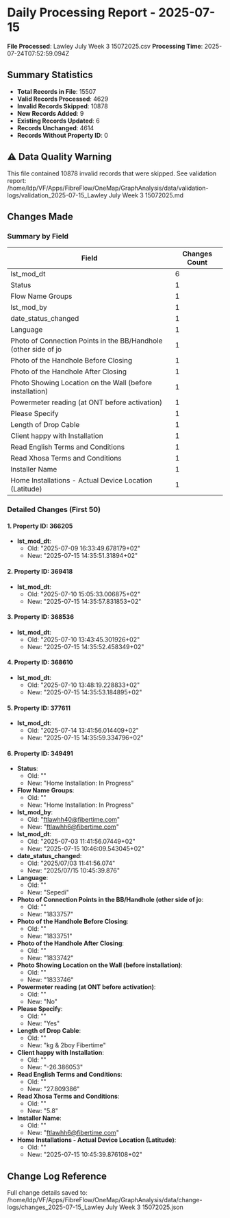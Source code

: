 # Daily Processing Report - 2025-07-15

**File Processed**: Lawley July Week 3 15072025.csv
**Processing Time**: 2025-07-24T07:52:59.094Z

## Summary Statistics

- **Total Records in File**: 15507
- **Valid Records Processed**: 4629
- **Invalid Records Skipped**: 10878
- **New Records Added**: 9
- **Existing Records Updated**: 6
- **Records Unchanged**: 4614
- **Records Without Property ID**: 0

## ⚠️ Data Quality Warning

This file contained 10878 invalid records that were skipped.
See validation report: /home/ldp/VF/Apps/FibreFlow/OneMap/GraphAnalysis/data/validation-logs/validation_2025-07-15_Lawley July Week 3 15072025.md

## Changes Made

### Summary by Field

| Field | Changes Count |
|-------|---------------|
| lst_mod_dt | 6 |
| Status | 1 |
| Flow Name Groups | 1 |
| lst_mod_by | 1 |
| date_status_changed | 1 |
| Language | 1 |
| Photo of Connection Points in the BB/Handhole (other side of jo | 1 |
| Photo of the Handhole Before Closing | 1 |
| Photo of the Handhole After Closing | 1 |
| Photo Showing Location on the Wall (before installation) | 1 |
| Powermeter reading (at ONT before activation) | 1 |
| Please Specify | 1 |
| Length of Drop Cable | 1 |
| Client happy with Installation | 1 |
| Read English Terms and Conditions | 1 |
| Read Xhosa Terms and Conditions | 1 |
| Installer Name | 1 |
| Home Installations - Actual Device Location (Latitude) | 1 |

### Detailed Changes (First 50)

#### 1. Property ID: 366205

- **lst_mod_dt**:
  - Old: "2025-07-09 16:33:49.678179+02"
  - New: "2025-07-15 14:35:51.31894+02"

#### 2. Property ID: 369418

- **lst_mod_dt**:
  - Old: "2025-07-10 15:05:33.006875+02"
  - New: "2025-07-15 14:35:57.831853+02"

#### 3. Property ID: 368536

- **lst_mod_dt**:
  - Old: "2025-07-10 13:43:45.301926+02"
  - New: "2025-07-15 14:35:52.458349+02"

#### 4. Property ID: 368610

- **lst_mod_dt**:
  - Old: "2025-07-10 13:48:19.228833+02"
  - New: "2025-07-15 14:35:53.184895+02"

#### 5. Property ID: 377611

- **lst_mod_dt**:
  - Old: "2025-07-14 13:41:56.014409+02"
  - New: "2025-07-15 14:35:59.334796+02"

#### 6. Property ID: 349491

- **Status**:
  - Old: ""
  - New: "Home Installation: In Progress"
- **Flow Name Groups**:
  - Old: ""
  - New: "Home Installation: In Progress"
- **lst_mod_by**:
  - Old: "ftlawhh40@fibertime.com"
  - New: "ftlawhh6@fibertime.com"
- **lst_mod_dt**:
  - Old: "2025-07-03 11:41:56.07449+02"
  - New: "2025-07-15 10:46:09.543045+02"
- **date_status_changed**:
  - Old: "2025/07/03 11:41:56.074"
  - New: "2025/07/15 10:45:39.876"
- **Language**:
  - Old: ""
  - New: "Sepedi"
- **Photo of Connection Points in the BB/Handhole (other side of jo**:
  - Old: ""
  - New: "1833757"
- **Photo of the Handhole Before Closing**:
  - Old: ""
  - New: "1833751"
- **Photo of the Handhole After Closing**:
  - Old: ""
  - New: "1833742"
- **Photo Showing Location on the Wall (before installation)**:
  - Old: ""
  - New: "1833746"
- **Powermeter reading (at ONT before activation)**:
  - Old: ""
  - New: "No"
- **Please Specify**:
  - Old: ""
  - New: "Yes"
- **Length of Drop Cable**:
  - Old: ""
  - New: "kg & 2boy Fibertime"
- **Client happy with Installation**:
  - Old: ""
  - New: "-26.386053"
- **Read English Terms and Conditions**:
  - Old: ""
  - New: "27.809386"
- **Read Xhosa Terms and Conditions**:
  - Old: ""
  - New: "5.8"
- **Installer Name**:
  - Old: ""
  - New: "ftlawhh6@fibertime.com"
- **Home Installations - Actual Device Location (Latitude)**:
  - Old: ""
  - New: "2025-07-15 10:45:39.876108+02"


## Change Log Reference

Full change details saved to: /home/ldp/VF/Apps/FibreFlow/OneMap/GraphAnalysis/data/change-logs/changes_2025-07-15_Lawley July Week 3 15072025.json
